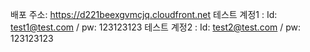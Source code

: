 배포 주소: https://d221beexgvmcjq.cloudfront.net
테스트 계정1 : Id: test1@test.com / pw: 123123123
테스트 계정2 : Id: test2@test.com / pw: 123123123

